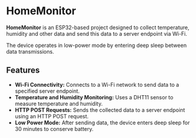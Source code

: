 # HomeMonitor

**HomeMonitor** is an ESP32-based project designed to collect temperature, humidity and other data and send this data to a server endpoint via Wi-Fi.

The device operates in low-power mode by entering deep sleep between data transmissions.

## Features

- **Wi-Fi Connectivity:** Connects to a Wi-Fi network to send data to a specified server endpoint.
- **Temperature and Humidity Monitoring:** Uses a DHT11 sensor to measure temperature and humidity.
- **HTTP POST Requests:** Sends the collected data to a server endpoint using an HTTP POST request.
- **Low Power Mode:** After sending data, the device enters deep sleep for 30 minutes to conserve battery.
